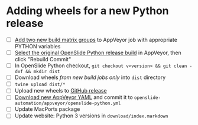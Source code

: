 # Adding wheels for a new Python release

- [ ] [Add two new build matrix groups](https://ci.appveyor.com/project/OpenSlide/openslide-python/settings/environment) to AppVeyor job with appropriate PYTHON variables
- [ ] [Select the original OpenSlide Python release build](https://ci.appveyor.com/project/OpenSlide/openslide-python/history) in AppVeyor, then click "Rebuild Commit"
- [ ] In OpenSlide Python checkout, `git checkout v<version> && git clean -dxf && mkdir dist`
- [ ] Download wheels _from new build jobs only_ into `dist` directory
- [ ] `twine upload dist/*`
- [ ] Upload new wheels to [GitHub release](https://github.com/openslide/openslide-python/releases)
- [ ] [Download new AppVeyor YAML](https://ci.appveyor.com/project/OpenSlide/openslide-python/settings/yaml) and commit it to `openslide-automation/appveyor/openslide-python.yml`
- [ ] Update MacPorts package
- [ ] Update website: Python 3 versions in `download/index.markdown`
